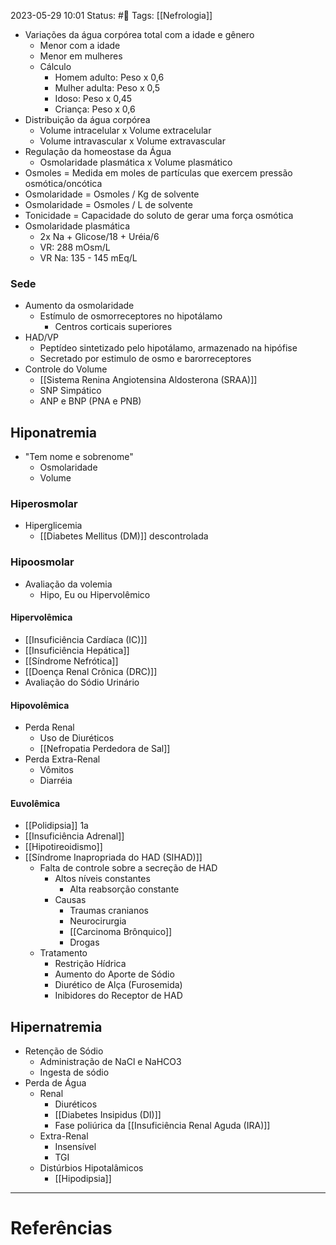 2023-05-29 10:01
Status: #🌱 
Tags: [[Nefrologia]]
<br/>
- Variações da água corpórea total com a idade e gênero
	- Menor com a idade
	- Menor em mulheres
	- Cálculo
		- Homem adulto: Peso x 0,6
		- Mulher adulta: Peso x 0,5
		- Idoso: Peso x 0,45
		- Criança: Peso x 0,6
- Distribuição da água corpórea
	- Volume intracelular x Volume extracelular
	- Volume intravascular x Volume extravascular
- Regulação da homeostase da Água
	- Osmolaridade plasmática x Volume plasmático
- Osmoles = Medida em moles de partículas que exercem pressão osmótica/oncótica 
- Osmolaridade = Osmoles / Kg de solvente
- Osmolaridade = Osmoles / L de solvente
- Tonicidade = Capacidade do soluto de gerar uma força osmótica
- Osmolaridade plasmática
	- 2x Na + Glicose/18 + Uréia/6
	- VR: 288 mOsm/L
	- VR Na: 135 - 145 mEq/L
### Sede
- Aumento da osmolaridade
	- Estímulo de osmorreceptores no hipotálamo
		- Centros corticais superiores
- HAD/VP
	- Peptídeo sintetizado pelo hipotálamo, armazenado na hipófise
	- Secretado por estimulo de osmo e barorreceptores
- Controle do Volume
	- [[Sistema Renina Angiotensina Aldosterona (SRAA)]]
	- SNP Simpático
	- ANP e BNP (PNA e PNB)
## Hiponatremia
- "Tem nome e sobrenome"
	- Osmolaridade
	- Volume
### Hiperosmolar
- Hiperglicemia
	- [[Diabetes Mellitus (DM)]] descontrolada
### Hipoosmolar
- Avaliação da volemia
	- Hipo, Eu ou Hipervolêmico
#### Hipervolêmica
- [[Insuficiência Cardíaca (IC)]]
- [[Insuficiência Hepática]]
- [[Síndrome Nefrótica]]
- [[Doença Renal Crônica (DRC)]]
- Avaliação do Sódio Urinário
#### Hipovolêmica
- Perda Renal
	- Uso de Diuréticos
	- [[Nefropatia Perdedora de Sal]]
- Perda Extra-Renal
	- Vômitos
	- Diarréia
#### Euvolêmica
- [[Polidipsia]] 1a
- [[Insuficiência Adrenal]]
- [[Hipotireoidismo]]
- [[Síndrome Inapropriada do HAD (SIHAD)]]
	- Falta de controle sobre a secreção de HAD
		- Altos níveis constantes
			- Alta reabsorção constante
		- Causas
			- Traumas cranianos
			- Neurocirurgia
			- [[Carcinoma Brônquico]]
			- Drogas
	- Tratamento
		- Restrição Hídrica
		- Aumento do Aporte de Sódio
		- Diurético de Alça (Furosemida)
		- Inibidores do Receptor de HAD
## Hipernatremia
- Retenção de Sódio
	- Administração de NaCl e NaHCO3
	- Ingesta de sódio
- Perda de Água
	- Renal
		- Diuréticos
		- [[Diabetes Insipidus (DI)]]
		- Fase poliúrica da [[Insuficiência Renal Aguda (IRA)]]
	- Extra-Renal
		- Insensível
		- TGI
	- Distúrbios Hipotalâmicos
		- [[Hipodipsia]]
____
# Referências

